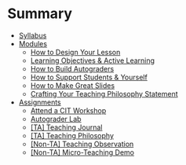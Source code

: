 # Summary

- [Syllabus](syllabus.md)
- [Modules](modules/README.md)
  - [How to Design Your Lesson](modules/week1.md)
  - [Learning Objectives & Active Learning](modules/week2.md)
  - [How to Build Autograders](modules/week3.md)
  - [How to Support Students & Yourself](modules/week4.md)
  - [How to Make Great Slides]()
  - [Crafting Your Teaching Philosophy Statement]()
- [Assignments](assignments/README.md)
  - [Attend a CIT Workshop](assignments/attend-cit.md)
  - [Autograder Lab](assignments/autograder-lab.md)
  - [[TA] Teaching Journal](assignments/teaching-journal.md)
  - [[TA] Teaching Philosophy]()
  - [[Non-TA] Teaching Observation](assignments/teaching-observation.md)
  - [[Non-TA] Micro-Teaching Demo](assignments/micro-teaching-demo.md)
